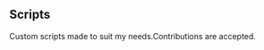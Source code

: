 ## Scripts
Custom scripts made to suit my needs.Contributions are accepted.






















































































